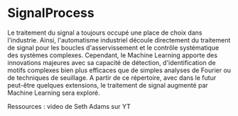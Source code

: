 # SignalProcess

Le traitement du signal a toujours occupé une place de choix dans l'industrie. Ainsi, l'automatisme industriel découle directement du traitement de signal pour les boucles d'asservissement et le contrôle systématique des systèmes complexes. Cependant, le Machine Learning apporte des innovations majeures avec sa capacité de détection, d'identification de motifs complexes bien plus efficaces que de simples analyses de Fourier ou de techniques de seuillage. A partir de ce répertoire, avec dans le futur peut-être quelques extensions, le traitement de signal augmenté par Machine Learning sera exploré.

Ressources : 
video de Seth Adams sur YT
